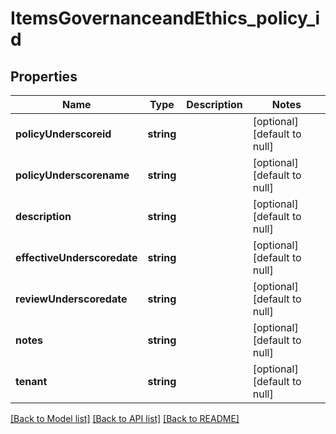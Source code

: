 # ItemsGovernanceandEthics_policy_id

## Properties
Name | Type | Description | Notes
------------ | ------------- | ------------- | -------------
**policyUnderscoreid** | **string** |  | [optional] [default to null]
**policyUnderscorename** | **string** |  | [optional] [default to null]
**description** | **string** |  | [optional] [default to null]
**effectiveUnderscoredate** | **string** |  | [optional] [default to null]
**reviewUnderscoredate** | **string** |  | [optional] [default to null]
**notes** | **string** |  | [optional] [default to null]
**tenant** | **string** |  | [optional] [default to null]

[[Back to Model list]](../README.md#documentation-for-models) [[Back to API list]](../README.md#documentation-for-api-endpoints) [[Back to README]](../README.md)



